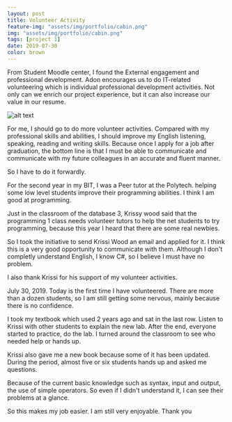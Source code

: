 ```yaml
---
layout: post
title: Volunteer Activity
feature-img: "assets/img/portfolio/cabin.png"
img: "assets/img/portfolio/cabin.png"
tags: [project 1]
date: 2019-07-30
color: brown
---
```


From Student Moodle center, I found the External engagement and professional development. Adon encourages us to do IT-related volunteering which is individual professional development activities. Not only can we enrich our project experience, but it can also increase our value in our resume.


![alt text](https://github.com/aemooooon/app/blob/master/assets/img/p/014.png?raw=true "Volunteer Apply Mail")


For me, I should go to do more volunteer activities. Compared with my professional skills and abilities, I should improve my English listening, speaking, reading and writing skills. Because once I apply for a job after graduation, the bottom line is that I must be able to communicate and communicate with my future colleagues in an accurate and fluent manner. 

So I have to do it forwardly.

For the second year in my BIT, I was a Peer tutor at the Polytech.  helping some low level students improve their programming abilities. I think I am good at programming.

Just in the classroom of the database 3, Krissy wood said that the programming 1 class needs volunteer tutors to help the net students to try programming, because this year I heard that there are some real newbies. 

So I took the initiative to send Krissi Wood an email and applied for it. I think this is a very good opportunity to communicate with them. Although I don't completly understand English, I know C#, so I believe I must have no problem. 

I also thank Krissi for his support of my volunteer activities.

July 30, 2019. Today is the first time I have volunteered. There are more than a dozen students, so I am still getting some nervous, mainly because there is no confidence.

I took my textbook which used 2 years ago and sat in the last row. 
Listen to Krissi with other students to explain the new lab. After the end, everyone started to practice, do the lab. I turned around the classroom to see who needed help or hands up. 

Krissi also gave me a new book because some of it has been updated. 
During the period, almost five or six students hands up and asked me questions. 

Because of the current basic knowledge such as syntax, input and output, the use of simple operators. So even if I didn't understand it, I can see their problems at a glance. 

So this makes my job easier. I am still very enjoyable. Thank you